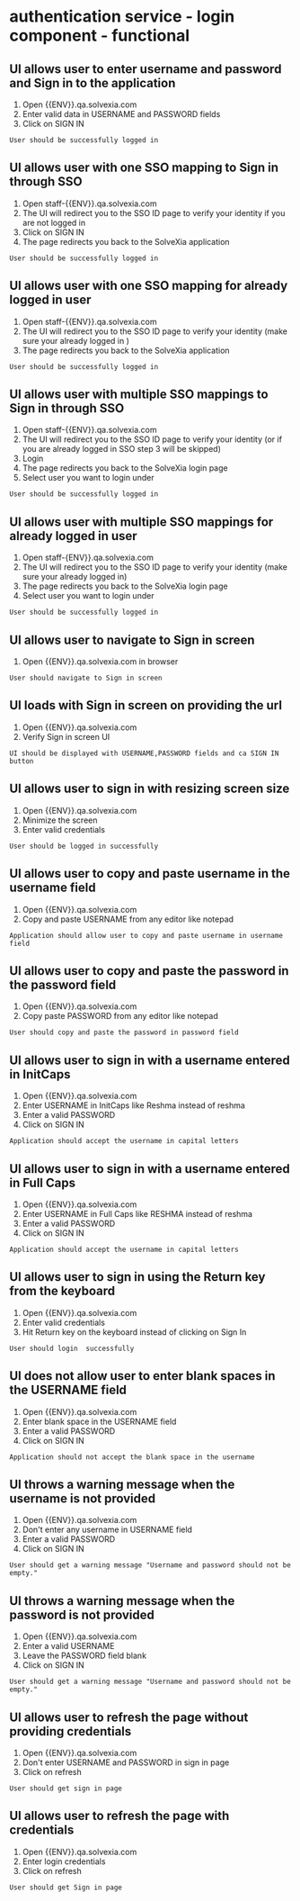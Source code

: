 # authentication service - login component - functional

## UI allows user to enter username and password and Sign in to the application

1. Open {{ENV}}.qa.solvexia.com
2. Enter valid data in USERNAME and PASSWORD fields
3. Click on SIGN IN

`User should be successfully logged in`

## UI allows user with one SSO mapping to Sign in through SSO

1. Open staff-{{ENV}}.qa.solvexia.com
2. The UI will redirect you to the SSO ID page to verify your identity if you are not logged in
3. Click on SIGN IN
4. The page redirects you back to the SolveXia application

`User should be successfully logged in`

## UI allows user with one SSO mapping for already logged in user

1. Open staff-{{ENV}}.qa.solvexia.com
2. The UI will redirect you to the SSO ID page to verify your identity (make sure your already logged in )
3. The page redirects you back to the SolveXia application

`User should be successfully logged in` 

## UI allows user with multiple SSO mappings to Sign in through SSO

1. Open staff-{{ENV}}.qa.solvexia.com
2. The UI will redirect you to the SSO ID page to verify your identity (or if you are already logged in SSO step 3 will be skipped)
3. Login
4. The page redirects you back to the SolveXia login page
5. Select user you want to login under

`User should be successfully logged in`

## UI allows user with multiple SSO mappings for already logged in user

1. Open staff-{ENV}}.qa.solvexia.com
2. The UI will redirect you to the SSO ID page to verify your identity (make sure your already logged in)
3. The page redirects you back to the SolveXia login page
4. Select user you want to login under

`User should be successfully logged in`

## UI allows user to navigate to Sign in screen 

1. Open {{ENV}}.qa.solvexia.com in browser

`User should navigate to Sign in screen`

## UI loads with Sign in screen on providing the url
 
1. Open {{ENV}}.qa.solvexia.com 
2. Verify Sign in screen UI

`UI should be displayed with USERNAME,PASSWORD fields and ca SIGN IN button`

## UI allows user to sign in with resizing screen size

1. Open {{ENV}}.qa.solvexia.com 
2. Minimize the screen 
3. Enter valid credentials

`User should be logged in successfully`

## UI allows user to copy and paste username in the username field

1. Open {{ENV}}.qa.solvexia.com
2. Copy and paste USERNAME from any editor like notepad

`Application should allow user to copy and paste username in username field`

## UI allows user to copy and paste the password in the password field

1. Open {{ENV}}.qa.solvexia.com
2. Copy paste PASSWORD from any editor like notepad

 `User should copy and paste the password in password field`

## UI allows user to sign in with a username entered in InitCaps

1. Open {{ENV}}.qa.solvexia.com 
2. Enter USERNAME in InitCaps like Reshma instead of reshma 
3. Enter a valid PASSWORD
4. Click on SIGN IN

`Application should accept the username in capital letters`

## UI allows user to sign in with a username entered in Full Caps

1. Open {{ENV}}.qa.solvexia.com 
2. Enter USERNAME in Full Caps like RESHMA instead of reshma  
3. Enter a valid PASSWORD
4. Click on SIGN IN

`Application should accept the username in capital letters`

## UI allows user to sign in using the Return key from the keyboard

1. Open {{ENV}}.qa.solvexia.com 
2. Enter valid credentials
3. Hit Return key on the keyboard instead of clicking on Sign In

`User should login  successfully `

## UI does not allow user to enter blank spaces in the USERNAME field

1. Open {{ENV}}.qa.solvexia.com 
2. Enter blank space in the USERNAME field
3. Enter a valid PASSWORD
4. Click on SIGN IN
	
`Application should not accept the blank space in the username `

## UI throws a warning message when the username is not provided

1. Open {{ENV}}.qa.solvexia.com 
2. Don't enter any username in USERNAME field
3. Enter a valid PASSWORD
4. Click on SIGN IN

`User should get a warning message "Username and password should not be empty." `

## UI throws a warning message when the password is not provided

1. Open {{ENV}}.qa.solvexia.com
2. Enter a valid USERNAME
3. Leave the PASSWORD field blank
4. Click on SIGN IN

`User should get a warning message "Username and password should not be empty." `

## UI allows user to refresh the page without providing credentials 

1. Open {{ENV}}.qa.solvexia.com
2. Don't enter USERNAME and PASSWORD in sign in page 
3. Click on refresh

`User should get sign in page`

## UI allows user to refresh the page with credentials

1. Open {{ENV}}.qa.solvexia.com 
2. Enter login credentials
3. Click on refresh

`User should get Sign in page`


